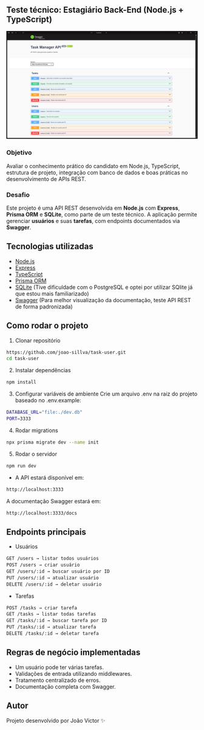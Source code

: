 ## Teste técnico: Estagiário Back-End (Node.js + TypeScript)

![preview](./.github/preview.png)

### Objetivo

Avaliar o conhecimento prático do candidato em Node.js, TypeScript, estrutura de projeto, integração com banco de dados e boas práticas no desenvolvimento de APIs REST.

### Desafio

Este projeto é uma API REST desenvolvida em **Node.js** com **Express**, **Prisma ORM** e **SQLite**, como parte de um teste técnico.
A aplicação permite gerenciar **usuários** e suas **tarefas**, com endpoints documentados via **Swagger**.

##  Tecnologias utilizadas
- [Node.js](https://nodejs.org/)
- [Express](https://expressjs.com/)
- [TypeScript](https://www.typescriptlang.org/)
- [Prisma ORM](https://www.prisma.io/)
- [SQLite](https://www.sqlite.org/) (Tive dificuldade com o PostgreSQL e optei por utilizar SQlite já que estou mais familiarizado)
- [Swagger](https://swagger.io/) (Para melhor visualização da documentação, teste API REST de forma padronizada)

## Como rodar o projeto

1. Clonar repositório
```bash
https://github.com/joao-sillva/task-user.git
cd task-user
```


2. Instalar dependências

```bash
npm install
```

3. Configurar variáveis de ambiente
Crie um arquivo .env na raiz do projeto baseado no .env.example:

```bash
DATABASE_URL="file:./dev.db"
PORT=3333
```

4. Rodar migrations
```bash
npx prisma migrate dev --name init
```

5. Rodar o servidor
```bash
npm run dev
```

- A API estará disponível em:
```bash
http://localhost:3333
```

A documentação Swagger estará em:
```bash
http://localhost:3333/docs
```

## Endpoints principais
- Usuários
```bash
GET /users → listar todos usuários
POST /users → criar usuário
GET /users/:id → buscar usuário por ID
PUT /users/:id → atualizar usuário
DELETE /users/:id → deletar usuário
```

- Tarefas
```bash
POST /tasks → criar tarefa
GET /tasks → listar todas tarefas
GET /tasks/:id → buscar tarefa por ID
PUT /tasks/:id → atualizar tarefa
DELETE /tasks/:id → deletar tarefa
```

## Regras de negócio implementadas

- Um usuário pode ter várias tarefas.
- Validações de entrada utilizando middlewares.
- Tratamento centralizado de erros.
- Documentação completa com Swagger.

## Autor

Projeto desenvolvido por João Victor ✨
